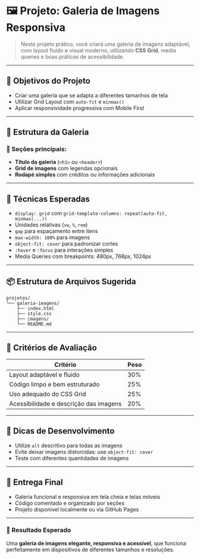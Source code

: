 # 🖼️ Projeto: Galeria de Imagens Responsiva

> Neste projeto prático, você criará uma galeria de imagens adaptável, com layout fluido e visual moderno, utilizando **CSS Grid**, media queries e boas práticas de acessibilidade.

---

## 🎯 Objetivos do Projeto
- Criar uma galeria que se adapta a diferentes tamanhos de tela
- Utilizar Grid Layout com `auto-fit` e `minmax()`
- Aplicar responsividade progressiva com Mobile First

---

## 🧱 Estrutura da Galeria
### 🔹 Seções principais:
- **Título da galeria** (`<h1>` ou `<header>`)
- **Grid de imagens** com legendas opcionais
- **Rodapé simples** com créditos ou informações adicionais

---

## 🧰 Técnicas Esperadas
- `display: grid` com `grid-template-columns: repeat(auto-fit, minmax(...))`
- Unidades relativas (`vw`, `%`, `rem`)
- `gap` para espaçamento entre itens
- `max-width: 100%` para imagens
- `object-fit: cover` para padronizar cortes
- `:hover` e `:focus` para interações simples
- Media Queries com breakpoints: 480px, 768px, 1024px

---

## 📦 Estrutura de Arquivos Sugerida
```
projetos/
└── galeria-imagens/
    ├── index.html
    ├── style.css
    ├── imagens/
    └── README.md
```

---

## 🧪 Critérios de Avaliação
| Critério                                | Peso |
|----------------------------------------|------|
| Layout adaptável e fluido              | 30%  |
| Código limpo e bem estruturado         | 25%  |
| Uso adequado do CSS Grid               | 25%  |
| Acessibilidade e descrição das imagens | 20%  |

---

## 🧠 Dicas de Desenvolvimento
- Utilize `alt` descritivo para todas as imagens
- Evite deixar imagens distorcidas: use `object-fit: cover`
- Teste com diferentes quantidades de imagens

---

## 🚀 Entrega Final
- Galeria funcional e responsiva em tela cheia e telas móveis
- Código comentado e organizado por seções
- Projeto disponível localmente ou via GitHub Pages

---

### 🏁 Resultado Esperado
Uma **galeria de imagens elegante, responsiva e acessível**, que funciona perfeitamente em dispositivos de diferentes tamanhos e resoluções.

